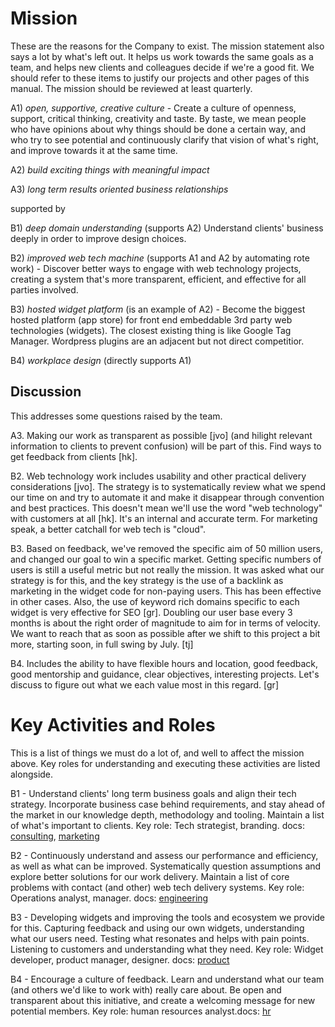 
# Mission

These are the reasons for the Company to exist. The mission statement also says a lot by what's left out. It helps us work towards the same goals as a team, and helps new clients and colleagues decide if we're a good fit. We should refer to these items to justify our projects and other pages of this manual. The mission should be reviewed at least quarterly.

A1) *open, supportive, creative culture* - Create a culture of openness, support, critical thinking, creativity and taste. By taste, we mean people who have opinions about why things should be done a certain way, and who try to see potential and continuously clarify that vision of what's right, and improve towards it at the same time.

A2) *build exciting things with meaningful impact*

A3) *long term results oriented business relationships*

supported by

B1) *deep domain understanding* (supports A2) Understand clients' business deeply in order to improve design choices.

B2) *improved web tech machine* (supports A1 and A2 by automating rote work) - Discover better ways to engage with web technology projects, creating a system that's more transparent, efficient, and effective for all parties involved.

B3) *hosted widget platform* (is an example of A2) - Become the biggest hosted platform (app store) for front end embeddable 3rd party web technologies (widgets). The closest existing thing is like Google Tag Manager. Wordpress plugins are an adjacent but not direct competitior.

B4) *workplace design* (directly supports A1)

## Discussion

This addresses some questions raised by the team.

A3. Making our work as transparent as possible [jvo] (and hilight relevant information to clients to prevent confusion) will be part of this. Find ways to get feedback from clients [hk].

B2. Web technology work includes usability and other practical delivery considerations [jvo]. The strategy is to systematically review what we spend our time on and try to automate it and make it disappear through convention and best practices. This doesn't mean we'll use the word "web technology" with customers at all [hk]. It's an internal and accurate term. For marketing speak, a better catchall for web tech is "cloud".

B3. Based on feedback, we've removed the specific aim of 50 million users, and changed our goal to win a specific market. Getting specific numbers of users is still a useful metric but not really the mission. It was asked what our strategy is for this, and the key strategy is the use of a backlink as marketing in the widget code for non-paying users. This has been effective in other cases. Also, the use of keyword rich domains specific to each widget is very effective for SEO [gr]. Doubling our user base every 3 months is about the right order of magnitude to aim for in terms of velocity. We want to reach that as soon as possible after we shift to this project a bit more, starting soon, in full swing by July. [tj]

B4. Includes the ability to have flexible hours and location, good feedback, good mentorship and guidance, clear objectives, interesting projects. Let's discuss to figure out what we each value most in this regard. [gr]


# Key Activities and Roles

This is a list of things we must do a lot of, and well to affect the mission above. Key roles for understanding and executing these activities are listed alongside.

B1 - Understand clients' long term business goals and align their tech strategy. Incorporate business case behind requirements, and stay ahead of the market in our knowledge depth, methodology and tooling. Maintain a list of what's important to clients. Key role: Tech strategist, branding. docs: [consulting](https://github.com/countable-web/open-source-corporation/tree/master/consulting), [marketing](https://github.com/countable-web/open-source-corporation/tree/master/marketing)

B2 - Continuously understand and assess our performance and efficiency, as well as what can be improved. Systematically question assumptions and explore better solutions for our work delivery. Maintain a list of core problems with contact (and other) web tech delivery systems. Key role: Operations analyst, manager. docs: [engineering](https://github.com/countable-web/open-source-corporation/tree/master/engineering)

B3 - Developing widgets and improving the tools and ecosystem we provide for this. Capturing feedback and using our own widgets, understanding what our users need. Testing what resonates and helps with pain points. Listening to customers and understanding what they need. Key role: Widget developer, product manager, designer. docs: [product](https://github.com/countable-web/open-source-corporation/tree/master/product)

B4 - Encourage a culture of feedback. Learn and understand what our team (and others we'd like to work with) really care about. Be open and transparent about this initiative, and create a welcoming message for new potential members. Key role: human resources analyst.docs: [hr](https://github.com/countable-web/open-source-corporation/tree/master/hr)


